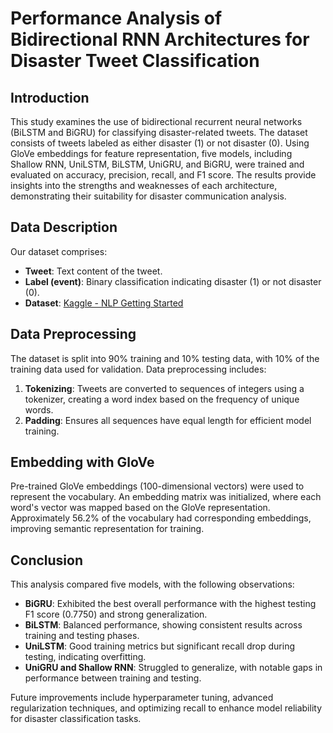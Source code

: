 # Performance Analysis of Bidirectional RNN Architectures for Disaster Tweet Classification

## Introduction
This study examines the use of bidirectional recurrent neural networks (BiLSTM and BiGRU) for classifying disaster-related tweets. The dataset consists of tweets labeled as either disaster (1) or not disaster (0). Using GloVe embeddings for feature representation, five models, including Shallow RNN, UniLSTM, BiLSTM, UniGRU, and BiGRU, were trained and evaluated on accuracy, precision, recall, and F1 score. The results provide insights into the strengths and weaknesses of each architecture, demonstrating their suitability for disaster communication analysis.

## Data Description
Our dataset comprises:
- **Tweet**: Text content of the tweet.
- **Label (event)**: Binary classification indicating disaster (1) or not disaster (0).
- **Dataset**: [Kaggle - NLP Getting Started](https://www.kaggle.com/competitions/nlp-getting-started/code)

## Data Preprocessing
The dataset is split into 90% training and 10% testing data, with 10% of the training data used for validation. Data preprocessing includes:
1. **Tokenizing**: Tweets are converted to sequences of integers using a tokenizer, creating a word index based on the frequency of unique words.
2. **Padding**: Ensures all sequences have equal length for efficient model training.

## Embedding with GloVe
Pre-trained GloVe embeddings (100-dimensional vectors) were used to represent the vocabulary. An embedding matrix was initialized, where each word's vector was mapped based on the GloVe representation. Approximately 56.2% of the vocabulary had corresponding embeddings, improving semantic representation for training.

## Conclusion
This analysis compared five models, with the following observations:
- **BiGRU**: Exhibited the best overall performance with the highest testing F1 score (0.7750) and strong generalization.
- **BiLSTM**: Balanced performance, showing consistent results across training and testing phases.
- **UniLSTM**: Good training metrics but significant recall drop during testing, indicating overfitting.
- **UniGRU and Shallow RNN**: Struggled to generalize, with notable gaps in performance between training and testing.

Future improvements include hyperparameter tuning, advanced regularization techniques, and optimizing recall to enhance model reliability for disaster classification tasks.
